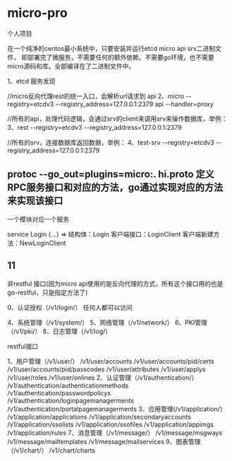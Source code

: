 # micro-pro
个人项目

在一个纯净的centos最小系统中，只要安装并运行etcd micro api srv二进制文件，
 即部署完了微服务，不需要任何的额外依赖。不需要go环境，也不需要micro源码和库。全部编译在了二进制文件中。

1、etcd 服务发现

//micro反向代理rest的统一入口，会解析url请求到 api
2、micro --registry=etcdv3 --registry_address=127.0.0.1:2379 api --handler=proxy

//所有的api，处理代码逻辑，会通过srv的client来调用srv来操作数据库，举例：
3、rest --registry=etcdv3 --registry_address=127.0.0.1:2379

//所有的srv，连接数据库返回数据，举例：
4、test-srv --registry=etcdv3 --registry_address=127.0.0.1:2379


protoc --go_out=plugins=micro:. hi.proto
定义RPC服务接口和对应的方法，go通过实现对应的方法来实现该接口
-------------------------------------------------------------
一个模块对应一个服务

service Login {...} 
=> 
结构体：Login 客户端接口：LoginClient   客户端新建方法：NewLoginClient  

11
-------------------------------------------------------------
非restful 接口(因为micro api使用的是反向代理的方式，所有这个接口用的也是go-restful，只是指定方法了)

0、认证授权（/v1/login/） 任何人都可以访问

4、系统管理（/v1/system/）
5、网络管理（/v1/network/）
6、PKI管理（/v1/pki/）
8、日志管理（/v1/log/）


restful接口

1、用户管理（/v1/user/）
	/v1/user/accounts
			/v1/user/accounts/pid/certs
			/v1/user/accounts/pid/passcodes
	/v1/user/attributes
	/v1/user/applys
	/v1/user/roles
	/v1/user/onlines
2、认证管理（/v1/authentication/）
	/v1/authentication/authenticationmethods
	/v1/authentication/passwordpolicys
	/v1/authentication/loginpagemanagerments
	/v1/authentication/portalpagemanagerments
3、应用管理(/v1/application/）
	/v1/application/applications
	/v1/application/secondaryaccounts
	/v1/application/ssolists
	/v1/application/ssofiles
	/v1/application/appimgs
	/v1/application/rules
7、消息管理（/v1/message/）
	/v1/message/msgways
	/v1/message/mailtemplates
	/v1/message/mailservices
9、图表管理（/v1/chart/）
	/v1/chart/charts







